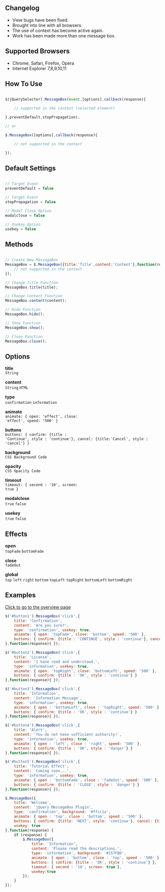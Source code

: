 ## Changelog
- View bugs have been fixed.
- Brought into line with all browsers.
- The use of context has become active again.
- Work has been made more than one message box.


## Supported Browsers
- Chrome, Safari, Firefox, Opera
- Internet Explorer 7,8,9,10,11


## How To Use
```javascript

$(jQuerySelector).MessageBox(event,[options],callback(response){

	// supported in the context (selected element)

},preventDefault,stopPropagation);

// or

$.MessageBox([options],callback(response){

	// not supported in the context

});

```


## Default Settings
```javascript

// Target Event
preventDefault = false

// Target Event
stopPropagation = false

// Modal Close Option
modalclose = false

// Usekey Option
usekey = false


```


## Methods

```javascript

// Create New MessageBox
MessageBox = $.MessageBox({title:'Title',content:'Content'},function(response){
	// not supported in the context
});

// Change Title Function
MessageBox.title(title);

// Change Content Function
MessageBox.content(content);

// Hide Function
MessageBox.hide();

// Show Function
MessageBox.show();

// Close Function
MessageBox.close();

```



## Options

**title**<br>
<code>String</code>

**content**<br>
<code>String</code> <code>HTML</code>

**type**<br>
<code>confirmation</code> <code>information</code>

**animate**<br>
<code>animate: { open: 'effect', close: 'effect', speed: '500' }</code>

**buttons**<br>
<code>buttons: { confirm: {title : 'Continue', style : 'continue'}, cancel: {title:'Cancel', style : 'cancel'} }</code>

**background**<br>
<code>CSS Background Code</code>

**opacity**<br>
<code>CSS Opacity Code</code>

**timeout**<br>
<code>timeout: { second : '10', screen: true }</code>

**modalclose**<br>
<code>true</code> <code>false</code>

**usekey**<br>
<code>true</code> <code>false</code>




## Effects

**open**<br>
<code>topFade</code> <code>bottomFade</code>

**close**<br>
<code>fadeOut</code>

**global**<br>
<code>top</code> <code>left</code> <code>right</code> <code>bottom</code> <code>topLeft</code> <code>topRight</code> <code>bottomLeft</code> <code>bottomRight</code>




## Examples

[Click to go to the overview page](http://yalcinceylan.net/messagebox/)

```javascript
$('#button1').MessageBox('click',{
	title: 'Confirmation',
	content: 'Are you sure?',
	type: 'confirmation', usekey: true,
	animate: { open: 'topFade', close: 'bottom', speed: '500' },
	buttons: { confirm: {title : 'CONTINUE', style : 'continue'}, cancel: {title:'CANCEL', style : 'cancel'} }
},function(response){ });
```

```javascript
$('#button2').MessageBox('click',{
	title: 'License',
	content: 'I have read and understood.',
	type: 'information', usekey: true,
	animate: { open: 'topRight', close: 'bottomLeft', speed: '500' },
	buttons: { confirm: {title : 'OK', style : 'continue'} }
},function(response){ });
```

```javascript
$('#button3').MessageBox('click',{
	title: 'Information',
	content: 'Information Message',
	type: 'information', usekey: true,
	animate: { open : 'bottomLeft', close : 'topRight', speed: '500' },
	buttons: { confirm: {title : 'OK', style : 'continue'} }
},function(response){ });
```

```javascript
$('#button4').MessageBox('click',{
	title: 'Alert',
	content: 'You do not have sufficient authority!',
	type: 'information', usekey: true,
	animate: { open : 'left', close : 'right', speed: '500' },
	buttons: { confirm: {title : 'OK', style : 'danger'} }
},function(response){ });
```

```javascript
$('#button5').MessageBox('click',{
	title: 'Tutorial Effect',
	content: 'Coming soon...',
	type: 'information', usekey: true,
	animate: { open : 'bottomFade', close : 'fadeOut', speed: '500' },
	buttons: { confirm: {title : 'CLOSE', style : 'danger'} }
},function(response){ });
```

```javascript
$.MessageBox({
	title: 'Welcome',
	content: 'jQuery MessageBox Plugin',
	type: 'confirmation', background: '#ffcc1a',
	animate: { open : 'top', close : 'bottom', speed : '500' },
	buttons: { confirm: {title: 'NEXT', style: 'continue'}, cancel: {title: 'CANCEL', style: 'cancel' } },
	usekey: true
},function(response) {
	if (response) {
		$.MessageBox({
			title: 'Information',
			content: 'Please read the descriptions.',
			type: 'information', background: '#157FB0',
			animate: { open : 'bottom', close : 'top', speed : '500' },
			buttons: { confirm: {title : 'OK', style : 'continue'} },
			timeout: { second : '10', screen: true },
			usekey:true
		});
	}
});
```





